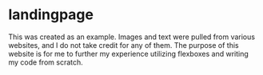 # landingpage

This was created as an example. Images and text were pulled from various websites, and I do not take credit for any of them.
The purpose of this website is for me to further my experience utilizing flexboxes and writing my code from scratch.

